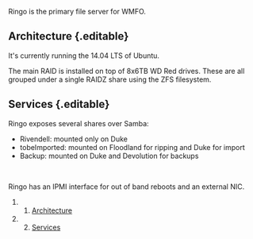 Ringo is the primary file server for WMFO.

Architecture {.editable}
------------

It's currently running the 14.04 LTS of Ubuntu.

The main RAID is installed on top of 8x6TB WD Red drives. These are all
grouped under a single RAIDZ share using the ZFS filesystem.

Services {.editable}
--------

Ringo exposes several shares over Samba:

-   Rivendell: mounted only on Duke
-   tobeImported: mounted on Floodland for ripping and Duke for import
-   Backup: mounted on Duke and Devolution for backups

 

Ringo has an IPMI interface for out of band reboots and an external
NIC. 

1.  1. [Architecture](#Architecture)
2.  2. [Services](#Services)

